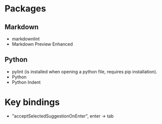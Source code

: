 # Packages

## Markdown

* markdownlint
* Markdown Preview Enhanced

## Python

* pylint (is installed when opening a python file, requires pip installation).
* Python
* Python Indent

# Key bindings

* "acceptSelectedSuggestionOnEnter", enter -> tab